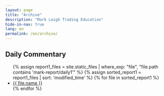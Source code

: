 ```yaml
---
layout: page
title: "Archive"
description: "Mark Leigh Trading Education"
hide-in-nav: true
lang: en
permalink: /en/archive/
---
```

<!-- English content here -->
<div class="archive-section">
  <h2>Daily Commentary</h2>
  <ul>
    {% assign report1_files = site.static_files | where_exp: "file", "file.path contains 'mark-report/daily1'" %}
    {% assign sorted_report1 = report1_files | sort: 'modified_time' %}
    {% for file in sorted_report1 %}
      <li><a href="{{ file.path }}" target="_blank">{{ file.name }}</a></li>
    {% endfor %}
  </ul>
</div>

<!-- Repeat for the other sections -->
